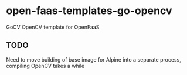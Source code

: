 # open-faas-templates-go-opencv
GoCV OpenCV template for OpenFaaS

## TODO
Need to move building of base image for Alpine into a separate process, compiling OpenCV takes a while
